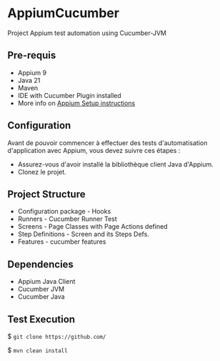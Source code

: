# AppiumCucumber
Project Appium test automation using Cucumber-JVM

## Pre-requis
* Appium 9
* Java 21
* Maven
* IDE with Cucumber Plugin installed
* More info on [Appium Setup instructions](http://appium.io/slate/en/master/?ruby#running-appium-on-mac-os-x)


## Configuration
Avant de pouvoir commencer à effectuer des tests d'automatisation d'application avec Appium, vous devez suivre ces étapes :

  * Assurez-vous d'avoir installé la bibliothèque client Java d'Appium.
  * Clonez le projet.

## Project Structure
* Configuration package - Hooks 
* Runners - Cucumber Runner Test
* Screens - Page Classes with Page Actions defined
* Step Definitions - Screen and its Steps Defs.
* Features - cucumber features

## Dependencies
* Appium Java Client
* Cucumber JVM
* Cucumber Java

## Test Execution
$ `git clone https://github.com/`

$ `mvn clean install`


